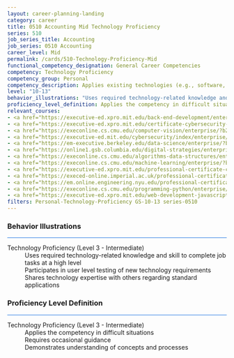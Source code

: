 ```yaml
---
layout: career-planning-landing
category: career
title: 0510 Accounting Mid Technology Proficiency
series: 510
job_series_title: Accounting
job_series: 0510 Accounting
career_level: Mid
permalink: /cards/510-Technology-Proficiency-Mid
functional_competency_designation: General Career Competencies
competency: Technology Proficiency
competency_group: Personal
competency_description: Applies existing technologies (e.g., software, applications, online systems and databases), within IT governance and rules, to meet organizational requirements. Shares technology knowledge with others in the organization. Identifies potential opportunities for the use of new or emerging technologies to improve business processes.
level: "10-13"
behavior_illustrations: "Uses required technology-related knowledge and skill to complete job tasks at a high level ? Participates in user level testing of new technology requirements ? Shares technology expertise with others regarding standard applications "
proficiency_level_definition: Applies the competency in difficult situations ? Requires occasional guidance ? Demonstrates understanding of concepts and processes
relevant_courses: 
- <a href="https://executive-ed.xpro.mit.edu/back-end-development/enterprise/?b2c_form=true&utm_campaign=gsa&utm_source=b2b" aria-label="Back-End Development (with MIT xPRO), Emeritus - https://executive-ed.xpro.mit.edu/back-end-development/enterprise/?b2c_form=true&utm_campaign=gsa&utm_source=b2b">Back-End Development (with MIT xPRO), Emeritus</a>
- <a href="https://executive-ed.xpro.mit.edu/certificate-cybersecurity-defense/enterprise/?b2c_form=true&utm_campaign=gsa&utm_source=b2b" aria-label="Certificate in Cybersecurity Defense (with MIT xPRO), Emeritus - https://executive-ed.xpro.mit.edu/certificate-cybersecurity-defense/enterprise/?b2c_form=true&utm_campaign=gsa&utm_source=b2b">Certificate in Cybersecurity Defense (with MIT xPRO), Emeritus</a>
- <a href="https://execonline.cs.cmu.edu/computer-vision/enterprise/?b2c_form=true&utm_campaign=gsa&utm_source=b2b" aria-label="Computer Vision (with Carnegie Mellon University School of Computer Science), Emeritus - https://execonline.cs.cmu.edu/computer-vision/enterprise/?b2c_form=true&utm_campaign=gsa&utm_source=b2b">Computer Vision (with Carnegie Mellon University School of Computer Science), Emeritus</a>
- <a href="https://executive-ed.mit.edu/cybersecurity/index/enterprise/?b2c_form=true&utm_campaign=gsa&utm_source=b2b" aria-label="Cybersecurity for Managers&#58; A Playbook (with MIT Sloan Eexcutive Education), Emeritus - https://executive-ed.mit.edu/cybersecurity/index/enterprise/?b2c_form=true&utm_campaign=gsa&utm_source=b2b">Cybersecurity for Managers&#58; A Playbook (with MIT Sloan Eexcutive Education), Emeritus</a>
- <a href="https://em-executive.berkeley.edu/data-science/enterprise/?b2c_form=true&utm_campaign=gsa&utm_source=b2b" aria-label="Data Science&#58; Bridging Principles and Practice (with UC Berkeley Executive Education), Emeritus - https://em-executive.berkeley.edu/data-science/enterprise/?b2c_form=true&utm_campaign=gsa&utm_source=b2b">Data Science&#58; Bridging Principles and Practice (with UC Berkeley Executive Education), Emeritus</a>
- <a href="https://online1.gsb.columbia.edu/digital-strategies/enterprise/?b2c_form=true&utm_campaign=gsa&utm_source=b2b" aria-label="Digital Strategies for Business&#58; Leading the Next-Generation Enterprise (with Columbia Business School Executive Education), Emeritus - https://online1.gsb.columbia.edu/digital-strategies/enterprise/?b2c_form=true&utm_campaign=gsa&utm_source=b2b">Digital Strategies for Business&#58; Leading the Next-Generation Enterprise (with Columbia Business School Executive Education), Emeritus</a>
- <a href="https://execonline.cs.cmu.edu/algorithms-data-structures/enterprise/?b2c_form=true&utm_campaign=gsa&utm_source=b2b" aria-label="Introduction to Algorithms and Data Structures (with Carnegie Mellon University School of Computer Science), Emeritus - https://execonline.cs.cmu.edu/algorithms-data-structures/enterprise/?b2c_form=true&utm_campaign=gsa&utm_source=b2b">Introduction to Algorithms and Data Structures (with Carnegie Mellon University School of Computer Science), Emeritus</a>
- <a href="https://execonline.cs.cmu.edu/machine-learning/enterprise/?b2c_form=true&utm_campaign=gsa&utm_source=b2b" aria-label="Machine Learning&#58; Fundamentals and Algorithms (with Carnegie Mellon University School of Computer Science), Emeritus - https://execonline.cs.cmu.edu/machine-learning/enterprise/?b2c_form=true&utm_campaign=gsa&utm_source=b2b">Machine Learning&#58; Fundamentals and Algorithms (with Carnegie Mellon University School of Computer Science), Emeritus</a>
- <a href="https://executive-ed.xpro.mit.edu/professional-certificate-cybersecurity/enterprise/?b2c_form=true&utm_campaign=gsa&utm_source=b2b" aria-label="Professional Certificate in Cybersecurity (with MIT xPRO), Emeritus - https://executive-ed.xpro.mit.edu/professional-certificate-cybersecurity/enterprise/?b2c_form=true&utm_campaign=gsa&utm_source=b2b">Professional Certificate in Cybersecurity (with MIT xPRO), Emeritus</a>
- <a href="https://execed-online.imperial.ac.uk/professional-certificate-ml-ai/enterprise/?b2c_form=true&utm_campaign=gsa&utm_source=b2b" aria-label="Professional Certificate in Machine Learning and Artificial Intelligence (with Imperial College Business School Executive Education), Emeritus - https://execed-online.imperial.ac.uk/professional-certificate-ml-ai/enterprise/?b2c_form=true&utm_campaign=gsa&utm_source=b2b">Professional Certificate in Machine Learning and Artificial Intelligence (with Imperial College Business School Executive Education), Emeritus</a>
- <a href="https://em.online.engineering.nyu.edu/professional-certificate-ar-vr/enterprise/?b2c_form=true&utm_campaign=gsa&utm_source=b2b" aria-label="Professional Certificate in UX Design for AR/VR (with NYU Tandon School of Engineering), Emeritus - https://em.online.engineering.nyu.edu/professional-certificate-ar-vr/enterprise/?b2c_form=true&utm_campaign=gsa&utm_source=b2b">Professional Certificate in UX Design for AR/VR (with NYU Tandon School of Engineering), Emeritus</a>
- <a href="https://execonline.cs.cmu.edu/programming-python/enterprise/?b2c_form=true&utm_campaign=gsa&utm_source=b2b" aria-label="Programming with Python (with Carnegie Mellon University School of Computer Science), Emeritus - https://execonline.cs.cmu.edu/programming-python/enterprise/?b2c_form=true&utm_campaign=gsa&utm_source=b2b">Programming with Python (with Carnegie Mellon University School of Computer Science), Emeritus</a>
- <a href="https://executive-ed.xpro.mit.edu/web-development-javascript/enterprise/?b2c_form=true&utm_campaign=gsa&utm_source=b2b" aria-label="Web Development with JavaScript (with MIT xPRO), Emeritus - https://executive-ed.xpro.mit.edu/web-development-javascript/enterprise/?b2c_form=true&utm_campaign=gsa&utm_source=b2b">Web Development with JavaScript (with MIT xPRO), Emeritus</a>
filters: Personal-Technology-Proficiency GS-10-13 series-0510
---
```


<div class="desktop:grid-col-6 margin-y-3">
  <div class="border-top-2 bg-white padding-3 shadow-5 height-full members-hover border-1px button-border border-top-blue radius-lg card-text-color">
    <h3>Behavior Illustrations</h3>
    <hr style="background-color: #1b74e0 !important;"/>
    <dl class="text-base card-content-color"><dt>Technology Proficiency (Level 3 - Intermediate)</dt><dd>Uses required technology-related knowledge and skill to complete job tasks at a high level </dd><dd> Participates in user level testing of new technology requirements </dd><dd> Shares technology expertise with others regarding standard applications </dd></dl>
  </div>
</div>
<div class="desktop:grid-col-6 margin-y-3">
  <div class="border-top-2 bg-white padding-3 shadow-5 height-full members-hover border-1px button-border border-top-blue radius-lg card-text-color">
    <h3>Proficiency Level Definition</h3>
     <hr style="background-color: #1b74e0 !important;"/>
    <dl class="text-base card-content-color"><dt>Technology Proficiency (Level 3 - Intermediate)</dt><dd>Applies the competency in difficult situations </dd><dd> Requires occasional guidance </dd><dd> Demonstrates understanding of concepts and processes</dd></dl>
  </div>
</div>